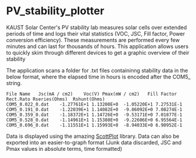 # PV_stability_plotter
KAUST Solar Center's PV stability lab measures solar cells over extended periods of time and logs their vital statistics (VOC, JSC, Fill factor, Power conversion efficiency). These measurements are performed every few minutes and can last for thousands of hours. This application allows users to quickly skim through different devices to get a graphic overview of their stability

The application scans a folder for .txt files containinng stability data in the below format, where the elapsed time in hours is encoded after the COM5_ string.

```
File Name   Jsc(mA / cm2)    Voc(V) Pmax(mW / cm2)   Fill Factor Rect.Rato Rseries(Ohms)  Rshunt(Ohms)
COM5_0.022_0.dat	-1.27761E+1	1.13200E+0	-1.05220E+1	7.27531E-1
COM5_0.191_0.dat	-1.22039E+1	1.14082E+0	-9.86092E+0	7.08274E-1
COM5_0.359_0.dat	-1.18372E+1	1.14726E+0	-9.53171E+0	7.01877E-1
COM5_0.528_0.dat	-1.14961E+1	1.15380E+0	-9.22606E+0	6.95564E-1
COM5_0.696_0.dat	-1.11551E+1	1.15993E+0	-8.94033E+0	6.90952E-1
```

Data is displayed using the amazing [ScottPlot](https://github.com/ScottPlot/ScottPlot) library. Data can also be exported into an easier-to-graph format (Junk data discarded, JSC and Pmax values in absolute terms, time formatted)
